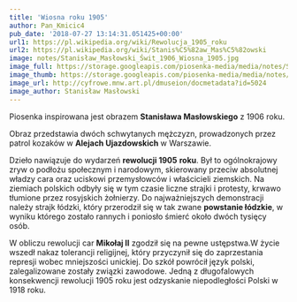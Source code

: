 ```yaml
---
title: 'Wiosna roku 1905'
author: Pan_Kmicic4
pub_date: '2018-07-27 13:14:31.051425+00:00'
url1: https://pl.wikipedia.org/wiki/Rewolucja_1905_roku
url2: https://pl.wikipedia.org/wiki/Stanis%C5%82aw_Mas%C5%82owski
image: notes/Stanisław_Masłowski_Świt_1906_Wiosna_1905.jpg
image_full: https://storage.googleapis.com/piosenka-media/media/notes/Stanisław_Masłowski_Świt_1906_Wiosna_1905.jpg
image_thumb: https://storage.googleapis.com/piosenka-media/media/notes/Stanis%C5%82aw_Mas%C5%82owski_%C5%9Awit_1906_Wiosna_1905.jpg.0x300_q85_upscale.jpg
image_url: http://cyfrowe.mnw.art.pl/dmuseion/docmetadata?id=5024
image_author: Stanisław Masłowski
---
```


Piosenka inspirowana jest obrazem **Stanisława Masłowskiego** z 1906 roku.

Obraz przedstawia dwóch schwytanych mężczyzn, prowadzonych przez patrol kozaków w **Alejach Ujazdowskich** w Warszawie.

 Dzieło nawiązuje do wydarzeń **rewolucji 1905** **roku**. Był to ogólnokrajowy zryw o podłożu społecznym i narodowym, skierowany przeciw absolutnej władzy cara oraz uciskowi przemysłowców i właścicieli ziemskich. Na ziemiach polskich odbyły się w tym czasie liczne strajki i protesty, krwawo tłumione przez rosyjskich żołnierzy. Do najważniejszych demonstracji należy strajk łódzki, który przerodził się w tak zwane **powstanie łódzkie**, w wyniku którego zostało rannych i poniosło śmierć około dwóch tysięcy osób.

W obliczu rewolucji car **Mikołaj II** zgodził się na pewne ustępstwa.W życie wszedł nakaz tolerancji religijnej, który przyczynił się do zaprzestania represji wobec mniejszości unickiej. Do szkół powrócił język polski, zalegalizowane zostały związki zawodowe. Jedną z długofalowych konsekwencji rewolucji 1905 roku jest odzyskanie niepodległości Polski w 1918 roku.